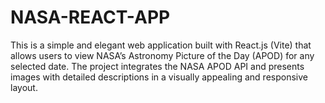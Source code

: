 # NASA-REACT-APP
This is a simple and elegant web application built with React.js (Vite) that allows users to view NASA’s Astronomy Picture of the Day (APOD) for any selected date. The project integrates the NASA APOD API and presents images with detailed descriptions in a visually appealing and responsive layout.
